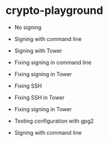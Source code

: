 # crypto-playground

- No signing
- Signing with command line
- Signing with Tower
- Fixing signing in command line
- Fixing signing in Tower
- Fixing SSH
- Fixing SSH in Tower
- Fixing signing in Tower
- Testing configuration with gpg2

- Signing with command line
